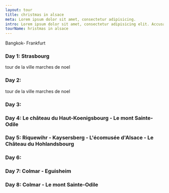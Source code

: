 ```yaml
---
layout: tour
title: christmas in alsace
meta: Lorem ipsum dolor sit amet, consectetur adipisicing. 
intro: Lorem ipsum dolor sit amet, consectetur adipisicing elit. Accusantium rerum nisi similique provident facere porro aut doloremque eius minus commodi perspiciatis, illum assumenda, aliquam ab illo repellat vitae eligendi quis quibusdam deleniti esse, modi. 
tourName: hristmas in alsace
---
```


Bangkok- Frankfurt

### Day 1: Strasbourg
tour de la ville
   marches de noel

### Day 2: 
   tour de la ville
   marches de noel

### Day 3: 

### Day 4: Le château du Haut-Koenigsbourg - Le mont Sainte-Odile

### Day 5:  Riquewihr - Kaysersberg - L'écomusée d'Alsace - Le Château du Hohlandsbourg

### Day 6: 

### Day 7: Colmar  -  Eguisheim

### Day 8: Colmar - Le mont Sainte-Odile


